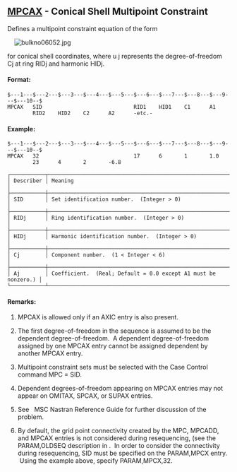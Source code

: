 ## [MPCAX](https://help.hexagonmi.com/bundle/MSC_Nastran_2022.4/page/Nastran_Combined_Book/qrg/bulkno/TOC.MPCAX.xhtml) - Conical Shell Multipoint Constraint

Defines a multipoint constraint equation of the form

    ![bulkno06052.jpg](https://help-be.hexagonmi.com/bundle/MSC_Nastran_2022.4/page/Nastran_Combined_Book/qrg/bulkno/../../../assets/bulkno06052.jpg?_LANG=enus)

for conical shell coordinates, where  u j  represents the degree-of-freedom Cj at ring RIDj and harmonic HIDj.

#### Format:

```nastran
$---1---$---2---$---3---$---4---$---5---$---6---$---7---$---8---$---9---$---10--$
MPCAX   SID                             RID1    HID1    C1      A1              
        RID2    HID2    C2      A2      -etc.-                                  
```
#### Example:

```nastran
$---1---$---2---$---3---$---4---$---5---$---6---$---7---$---8---$---9---$---10--$
MPCAX   32                              17      6       1       1.0             
        23      4       2       -6.8                                            
```
```text
┌───────────┬────────────────────────────────────────────────────────────────┐
│ Describer │ Meaning                                                        │
├───────────┼────────────────────────────────────────────────────────────────┤
│ SID       │ Set identification number.  (Integer > 0)                      │
├───────────┼────────────────────────────────────────────────────────────────┤
│ RIDj      │ Ring identification number.  (Integer > 0)                     │
├───────────┼────────────────────────────────────────────────────────────────┤
│ HIDj      │ Harmonic identification number.  (Integer > 0)                 │
├───────────┼────────────────────────────────────────────────────────────────┤
│ Cj        │ Component number.  (1 < Integer < 6)                           │
├───────────┼────────────────────────────────────────────────────────────────┤
│ Aj        │ Coefficient.  (Real; Default = 0.0 except A1 must be nonzero.) │
└───────────┴────────────────────────────────────────────────────────────────┘
```
#### Remarks:

1. MPCAX is allowed only if an AXIC entry is also present.

2. The first degree-of-freedom in the sequence is assumed to be the dependent degree-of-freedom.  A dependent degree-of-freedom assigned by one MPCAX entry cannot be assigned dependent by another MPCAX entry.

3. Multipoint constraint sets must be selected with the Case Control command MPC = SID.

4. Dependent degrees-of-freedom appearing on MPCAX entries may not appear on OMITAX, SPCAX, or SUPAX entries.

5. See     MSC Nastran Reference Guide  for further discussion of the problem.

6. By default, the grid point connectivity created by the MPC, MPCADD, and MPCAX entries is not considered during resequencing, (see the PARAM,OLDSEQ description in  .  In order to consider the connectivity during resequencing, SID must be specified on the PARAM,MPCX entry.  Using the example above, specify PARAM,MPCX,32.

